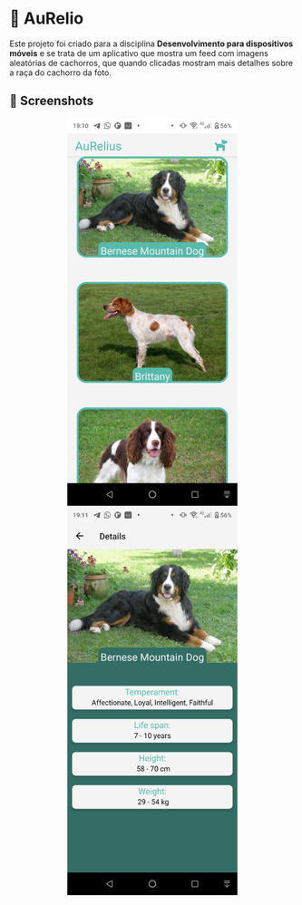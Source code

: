 # 🐶 AuRelio

Este projeto foi criado para a disciplina **Desenvolvimento para dispositivos móveis** e se trata de um aplicativo que mostra um feed com imagens aleatórias de cachorros, que quando clicadas mostram mais detalhes sobre a raça do cachorro da foto.

## 📱 Screenshots

<p align="middle">
<img src=".github/homescreen.png" width="300" display="inline">
<img src=".github/detalhes.png" width="300" display="inline">
</p>

